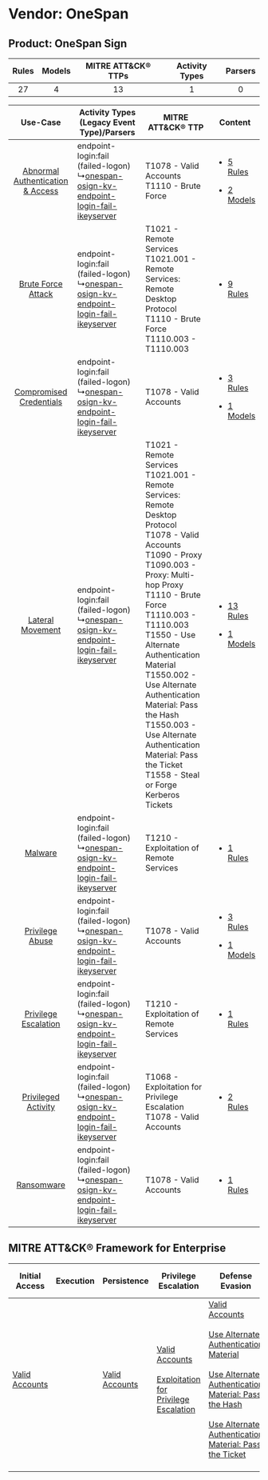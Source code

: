 Vendor: OneSpan
===============
Product: OneSpan Sign
---------------------
| Rules | Models | MITRE ATT&CK® TTPs | Activity Types | Parsers |
|:-----:|:------:|:------------------:|:--------------:|:-------:|
|  27   |   4    |         13         |       1        |    0    |

|    Use-Case    | Activity Types (Legacy Event Type)/Parsers    | MITRE ATT&CK® TTP    | Content    |
|:----:| ---- | ---- | ---- |
| [Abnormal Authentication & Access](../../../UseCases/uc_abnormal_authentication_&_access.md) |  endpoint-login:fail (failed-logon)<br> ↳[onespan-osign-kv-endpoint-login-fail-ikeyserver](Ps/pC_onespanosignkvendpointloginfailikeyserver.md)<br> | T1078 - Valid Accounts<br>T1110 - Brute Force<br>    | [<ul><li>5 Rules</li></ul><ul><li>2 Models</li></ul>](RM/r_m_onespan_onespan_sign_Abnormal_Authentication_&_Access.md) |
|    [Brute Force Attack](../../../UseCases/uc_brute_force_attack.md)    |  endpoint-login:fail (failed-logon)<br> ↳[onespan-osign-kv-endpoint-login-fail-ikeyserver](Ps/pC_onespanosignkvendpointloginfailikeyserver.md)<br> | T1021 - Remote Services<br>T1021.001 - Remote Services: Remote Desktop Protocol<br>T1110 - Brute Force<br>T1110.003 - T1110.003<br>    | [<ul><li>9 Rules</li></ul>](RM/r_m_onespan_onespan_sign_Brute_Force_Attack.md)    |
|          [Compromised Credentials](../../../UseCases/uc_compromised_credentials.md)          |  endpoint-login:fail (failed-logon)<br> ↳[onespan-osign-kv-endpoint-login-fail-ikeyserver](Ps/pC_onespanosignkvendpointloginfailikeyserver.md)<br> | T1078 - Valid Accounts<br>    | [<ul><li>3 Rules</li></ul><ul><li>1 Models</li></ul>](RM/r_m_onespan_onespan_sign_Compromised_Credentials.md)          |
|    [Lateral Movement](../../../UseCases/uc_lateral_movement.md)    |  endpoint-login:fail (failed-logon)<br> ↳[onespan-osign-kv-endpoint-login-fail-ikeyserver](Ps/pC_onespanosignkvendpointloginfailikeyserver.md)<br> | T1021 - Remote Services<br>T1021.001 - Remote Services: Remote Desktop Protocol<br>T1078 - Valid Accounts<br>T1090 - Proxy<br>T1090.003 - Proxy: Multi-hop Proxy<br>T1110 - Brute Force<br>T1110.003 - T1110.003<br>T1550 - Use Alternate Authentication Material<br>T1550.002 - Use Alternate Authentication Material: Pass the Hash<br>T1550.003 - Use Alternate Authentication Material: Pass the Ticket<br>T1558 - Steal or Forge Kerberos Tickets<br> | [<ul><li>13 Rules</li></ul><ul><li>1 Models</li></ul>](RM/r_m_onespan_onespan_sign_Lateral_Movement.md)    |
|    [Malware](../../../UseCases/uc_malware.md)    |  endpoint-login:fail (failed-logon)<br> ↳[onespan-osign-kv-endpoint-login-fail-ikeyserver](Ps/pC_onespanosignkvendpointloginfailikeyserver.md)<br> | T1210 - Exploitation of Remote Services<br>    | [<ul><li>1 Rules</li></ul>](RM/r_m_onespan_onespan_sign_Malware.md)    |
|    [Privilege Abuse](../../../UseCases/uc_privilege_abuse.md)    |  endpoint-login:fail (failed-logon)<br> ↳[onespan-osign-kv-endpoint-login-fail-ikeyserver](Ps/pC_onespanosignkvendpointloginfailikeyserver.md)<br> | T1078 - Valid Accounts<br>    | [<ul><li>3 Rules</li></ul><ul><li>1 Models</li></ul>](RM/r_m_onespan_onespan_sign_Privilege_Abuse.md)    |
|    [Privilege Escalation](../../../UseCases/uc_privilege_escalation.md)    |  endpoint-login:fail (failed-logon)<br> ↳[onespan-osign-kv-endpoint-login-fail-ikeyserver](Ps/pC_onespanosignkvendpointloginfailikeyserver.md)<br> | T1210 - Exploitation of Remote Services<br>    | [<ul><li>1 Rules</li></ul>](RM/r_m_onespan_onespan_sign_Privilege_Escalation.md)    |
|    [Privileged Activity](../../../UseCases/uc_privileged_activity.md)    |  endpoint-login:fail (failed-logon)<br> ↳[onespan-osign-kv-endpoint-login-fail-ikeyserver](Ps/pC_onespanosignkvendpointloginfailikeyserver.md)<br> | T1068 - Exploitation for Privilege Escalation<br>T1078 - Valid Accounts<br>    | [<ul><li>2 Rules</li></ul>](RM/r_m_onespan_onespan_sign_Privileged_Activity.md)    |
|    [Ransomware](../../../UseCases/uc_ransomware.md)    |  endpoint-login:fail (failed-logon)<br> ↳[onespan-osign-kv-endpoint-login-fail-ikeyserver](Ps/pC_onespanosignkvendpointloginfailikeyserver.md)<br> | T1078 - Valid Accounts<br>    | [<ul><li>1 Rules</li></ul>](RM/r_m_onespan_onespan_sign_Ransomware.md)    |

MITRE ATT&CK® Framework for Enterprise
--------------------------------------
| Initial Access                                                      | Execution | Persistence                                                         | Privilege Escalation                                                                                                                                          | Defense Evasion                                                                                                                                                                                                                                                                                                                                                                           | Credential Access                                                                                                                                    | Discovery | Lateral Movement                                                                                                                                                                                                                                                                                                                                    | Collection | Command and Control                                                                                                                       | Exfiltration | Impact |
| ------------------------------------------------------------------- | --------- | ------------------------------------------------------------------- | ------------------------------------------------------------------------------------------------------------------------------------------------------------- | ----------------------------------------------------------------------------------------------------------------------------------------------------------------------------------------------------------------------------------------------------------------------------------------------------------------------------------------------------------------------------------------- | ---------------------------------------------------------------------------------------------------------------------------------------------------- | --------- | --------------------------------------------------------------------------------------------------------------------------------------------------------------------------------------------------------------------------------------------------------------------------------------------------------------------------------------------------- | ---------- | ----------------------------------------------------------------------------------------------------------------------------------------- | ------------ | ------ |
| [Valid Accounts](https://attack.mitre.org/techniques/T1078)<br><br> |           | [Valid Accounts](https://attack.mitre.org/techniques/T1078)<br><br> | [Valid Accounts](https://attack.mitre.org/techniques/T1078)<br><br>[Exploitation for Privilege Escalation](https://attack.mitre.org/techniques/T1068)<br><br> | [Valid Accounts](https://attack.mitre.org/techniques/T1078)<br><br>[Use Alternate Authentication Material](https://attack.mitre.org/techniques/T1550)<br><br>[Use Alternate Authentication Material: Pass the Hash](https://attack.mitre.org/techniques/T1550/002)<br><br>[Use Alternate Authentication Material: Pass the Ticket](https://attack.mitre.org/techniques/T1550/003)<br><br> | [Brute Force](https://attack.mitre.org/techniques/T1110)<br><br>[Steal or Forge Kerberos Tickets](https://attack.mitre.org/techniques/T1558)<br><br> |           | [Exploitation of Remote Services](https://attack.mitre.org/techniques/T1210)<br><br>[Remote Services](https://attack.mitre.org/techniques/T1021)<br><br>[Use Alternate Authentication Material](https://attack.mitre.org/techniques/T1550)<br><br>[Remote Services: Remote Desktop Protocol](https://attack.mitre.org/techniques/T1021/001)<br><br> |            | [Proxy: Multi-hop Proxy](https://attack.mitre.org/techniques/T1090/003)<br><br>[Proxy](https://attack.mitre.org/techniques/T1090)<br><br> |              |        |